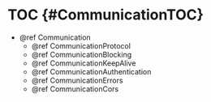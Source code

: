 TOC {#CommunicationTOC}
=======================

- @ref Communication
  - @ref CommunicationProtocol
  - @ref CommunicationBlocking
  - @ref CommunicationKeepAlive
  - @ref CommunicationAuthentication
  - @ref CommunicationErrors
  - @ref CommunicationCors

